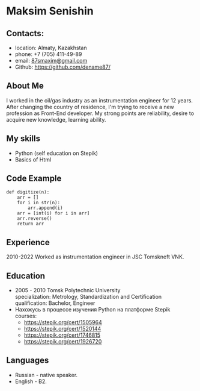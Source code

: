 # Maksim Senishin

## Contacts:
* location: Almaty, Kazakhstan
* phone: +7 (705) 411-49-89
* email: 87smaxim@gmail.com
* Github: https://github.com/dename87/

## About Me
I worked in the oil/gas industry as an instrumentation engineer for 12 years. After changing the country of residence, I'm trying to receive a new profession as Front-End developer. My strong points are reliability, desire to acquire new knowledge, learning ability.

## My skills
* Python (self education on Stepik)
* Basics of Html

## Code Example
```
def digitize(n):
    arr = []
    for i in str(n):
        arr.append(i)
    arr = [int(i) for i in arr]
    arr.reverse()
    return arr
```

## Experience
2010-2022 Worked as instrumentation engineer in JSC Tomskneft VNK.

## Education
* 2005 - 2010 Tomsk Polytechnic University  
specialization: Metrology, Standardization and Certification  
qualification: Bachelor, Engineer  
* Нахожусь в процессе изучения Python на платформе Stepik  
courses:
    + https://stepik.org/cert/1505964
    + https://stepik.org/cert/1520144
    + https://stepik.org/cert/1746815
    + https://stepik.org/cert/1926720

## Languages
* Russian - native speaker.
* English - B2.